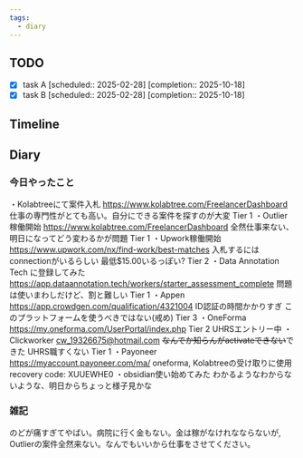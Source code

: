 ```yaml
---
tags:
  - diary
---
```


## TODO

- [x] task A   [scheduled:: 2025-02-28]  [completion:: 2025-10-18]
- [x] task B   [scheduled:: 2025-02-28]  [completion:: 2025-10-18]

## Timeline

## Diary
### 今日やったこと
・Kolabtreeにて案件入札
	https://www.kolabtree.com/FreelancerDashboard
	仕事の専門性がとても高い。自分にできる案件を探すのが大変
	Tier 1
・Outlier稼働開始
	https://www.kolabtree.com/FreelancerDashboard
	全然仕事来ない、明日になってどう変わるかが問題
	Tier 1
・Upwork稼働開始
	https://www.upwork.com/nx/find-work/best-matches
	入札するにはconnectionがいるらしい
	最低$15.00いるっぽい?
	Tier 2
・Data Annotation Tech に登録してみた
	https://app.dataannotation.tech/workers/starter_assessment_complete
	問題は使いまわしだけど、割と難しい
	Tier 1
・Appen
	https://app.crowdgen.com/qualification/4321004
	ID認証の時間かかりすぎ
	このプラットフォームを使うべきではない(戒め)
	Tier 3
・OneForma
	https://my.oneforma.com/UserPortal/index.php
	Tier 2
	UHRSエントリー中
・Clickworker
	cw_19326675@hotmail.com
	~~なんでか知らんがactivateできない~~できた
	UHRS職すくない
	Tier 1
・Payoneer
	https://myaccount.payoneer.com/ma/
	oneforma, Kolabtreeの受け取りに使用
	recovery code: XUUEWHE0
・obsidian使い始めてみた
	わかるようなわからないような、明日からちょっと様子見かな

### 雑記
のどが痛すぎてやばい。病院に行く金もない。金は稼がなけれなならないが, Outlierの案件全然来ない。なんでもいいから仕事をさせてください。